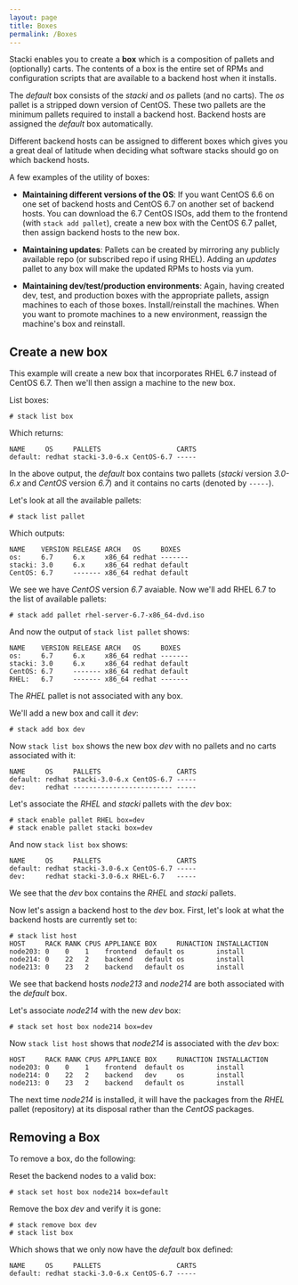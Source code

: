 ```yaml
---
layout: page
title: Boxes
permalink: /Boxes
---
```


Stacki enables you to create a **box** which is a composition of pallets
and (optionally) carts.
The contents of a box is the entire set of RPMs and configuration scripts that
are available to a backend host when it installs.

The _default_ box consists of the _stacki_ and _os_ pallets (and no carts).
The _os_ pallet is a stripped down version of CentOS.
These two pallets are the minimum pallets required to install a backend host.
Backend hosts are assigned the _default_ box automatically.

Different backend hosts can be assigned to different boxes which gives you
a great deal of latitude when deciding what software stacks should go on which
backend hosts.

A few examples of the utility of boxes:

* **Maintaining different versions of the OS**:
  If you want CentOS 6.6 on one set of backend hosts and CentOS 6.7 on another
  set of backend hosts.
  You can download the 6.7 CentOS ISOs, add them to the frontend (with `stack
  add pallet`), create a new box with the CentOS 6.7 pallet, then assign
  backend hosts to the new box.

* **Maintaining updates**:
  Pallets can be created by mirroring any publicly available repo (or
  subscribed repo if using RHEL).
  Adding an _updates_ pallet to any box will make the updated RPMs
  to hosts via yum.

* **Maintaining dev/test/production environments**:
  Again, having created dev, test,
  and production boxes with the appropriate pallets,
  assign machines to each of those boxes.
  Install/reinstall the machines.
  When you want to promote machines to a new environment,
  reassign the machine's box and reinstall.

## Create a new box

This example will create a new box that incorporates RHEL 6.7 instead of
CentOS 6.7.
Then we'll then assign a machine to the new box.

List boxes:

```
# stack list box
```

Which returns:

```
NAME     OS     PALLETS                   CARTS
default: redhat stacki-3.0-6.x CentOS-6.7 -----
```

In the above output, the _default_ box contains two pallets (_stacki_
version _3.0-6.x_ and _CentOS_ version _6.7_) and it contains no
carts (denoted by `-----`).

Let's look at all the available pallets:

```
# stack list pallet
```

Which outputs:

```
NAME    VERSION RELEASE ARCH   OS     BOXES  
os:     6.7     6.x     x86_64 redhat -------
stacki: 3.0     6.x     x86_64 redhat default
CentOS: 6.7     ------- x86_64 redhat default
```

We see we have _CentOS_ version _6.7_ avaiable.
Now we'll add RHEL 6.7 to the list of available pallets:

```
# stack add pallet rhel-server-6.7-x86_64-dvd.iso
```

And now the output of `stack list pallet` shows:

```
NAME    VERSION RELEASE ARCH   OS     BOXES  
os:     6.7     6.x     x86_64 redhat -------
stacki: 3.0     6.x     x86_64 redhat default
CentOS: 6.7     ------- x86_64 redhat default
RHEL:   6.7     ------- x86_64 redhat -------
```

The _RHEL_ pallet is not associated with any box.

We'll add a new box and call it _dev_:

```
# stack add box dev
```

Now `stack list box` shows the new box _dev_ with no pallets and no carts
associated with it:

```
NAME     OS     PALLETS                   CARTS
default: redhat stacki-3.0-6.x CentOS-6.7 -----
dev:     redhat ------------------------- -----
```

Let's associate the _RHEL_ and _stacki_ pallets with the _dev_ box:

```
# stack enable pallet RHEL box=dev
# stack enable pallet stacki box=dev
```

And now `stack list box` shows:

```
NAME     OS     PALLETS                   CARTS
default: redhat stacki-3.0-6.x CentOS-6.7 -----
dev:     redhat stacki-3.0-6.x RHEL-6.7   -----
```

We see that the _dev_ box contains the _RHEL_ and _stacki_ pallets.

Now let's assign a backend host to the _dev_ box.
First, let's look at what the backend hosts are currently set to:

```
# stack list host
HOST     RACK RANK CPUS APPLIANCE BOX     RUNACTION INSTALLACTION
node203: 0    0    1    frontend  default os        install     
node214: 0    22   2    backend   default os        install    
node213: 0    23   2    backend   default os        install   
```

We see that backend hosts _node213_ and _node214_ are both associated with
the _default_ box.

Let's associate _node214_ with the new _dev_ box:

```
# stack set host box node214 box=dev
```

Now `stack list host` shows that _node214_ is associated with the _dev_ box:

```
HOST     RACK RANK CPUS APPLIANCE BOX     RUNACTION INSTALLACTION
node203: 0    0    1    frontend  default os        install     
node214: 0    22   2    backend   dev     os        install    
node213: 0    23   2    backend   default os        install   
```

The next time _node214_ is installed, it will have the packages from the
_RHEL_ pallet (repository) at its disposal rather than the _CentOS_ packages.


## Removing a Box

To remove a box, do the following:

Reset the backend nodes to a valid box:

```
# stack set host box node214 box=default
```

Remove the box _dev_ and verify it is gone:

```
# stack remove box dev
# stack list box
```

Which shows that we only now have the _default_ box defined:

```
NAME     OS     PALLETS                   CARTS
default: redhat stacki-3.0-6.x CentOS-6.7 -----
```

